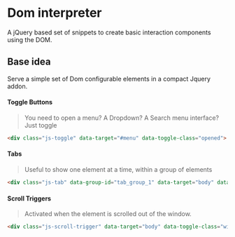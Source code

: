 # Dom interpreter

A jQuery based set of snippets to create basic interaction components using the DOM.

## Base idea

Serve a simple set of Dom configurable elements in a compact Jquery addon.

#### Toggle Buttons

> You need to open a menu? A Dropdown? A Search menu interface? Just toggle

```html
<div class="js-toggle" data-target="#menu" data-toggle-class="opened">
```

#### Tabs

> Useful to show one element at a time, within a group of elements

```html
<div class="js-tab" data-group-id="tab_group_1" data-target="body" data-target-class="opened">
```

#### Scroll Triggers

>Activated when the element is scrolled out of the window.

```html
<div class="js-scroll-trigger" data-target="body" data-toggle-class="with-fixed-header">
```
